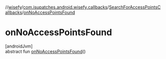 //[wisefy](../../../index.md)/[com.isupatches.android.wisefy.callbacks](../index.md)/[SearchForAccessPointsCallbacks](index.md)/[onNoAccessPointsFound](on-no-access-points-found.md)

# onNoAccessPointsFound

[androidJvm]\
abstract fun [onNoAccessPointsFound](on-no-access-points-found.md)()
